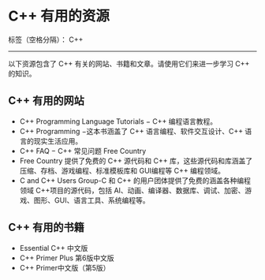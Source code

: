 ﻿# C++ 有用的资源


标签（空格分隔）： C++


----------
以下资源包含了 C++ 有关的网站、书籍和文章。请使用它们来进一步学习 C++ 的知识。

## C++ 有用的网站 ##

 - C++ Programming Language Tutorials − C++ 编程语言教程。
 - C++ Programming −这本书涵盖了 C++ 语言编程、软件交互设计、C++ 语言的现实生活应用。 
 - C++ FAQ − C++ 常见问题 Free Country
 - Free Country 提供了免费的 C++ 源代码和 C++ 库，这些源代码和库涵盖了压缩、存档、游戏编程、标准模板库和 GUI编程等 C++ 编程领域。
 - C and C++ Users Group-C 和 C++ 的用户团体提供了免费的涵盖各种编程领域 C++项目的源代码，包括 AI、动画、编译器、数据库、调试、加密、游戏、图形、GUI、语言工具、系统编程等。

## C++ 有用的书籍 ##

 - Essential C++ 中文版 
 - C++ Primer Plus 第6版中文版 
 - C++ Primer中文版（第5版）

